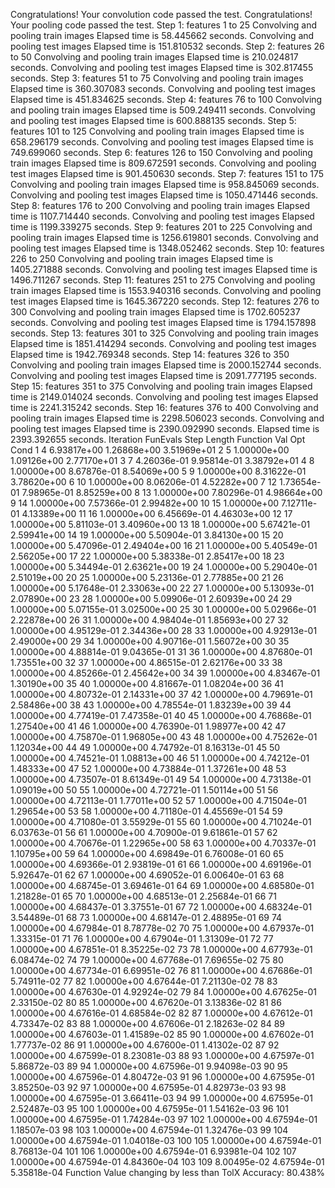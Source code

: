Congratulations! Your convolution code passed the test.
Congratulations! Your pooling code passed the test.
Step 1: features 1 to 25
Convolving and pooling train images
Elapsed time is 58.445662 seconds.
Convolving and pooling test images
Elapsed time is 151.810532 seconds.
Step 2: features 26 to 50
Convolving and pooling train images
Elapsed time is 210.024817 seconds.
Convolving and pooling test images
Elapsed time is 302.817455 seconds.
Step 3: features 51 to 75
Convolving and pooling train images
Elapsed time is 360.307083 seconds.
Convolving and pooling test images
Elapsed time is 451.834625 seconds.
Step 4: features 76 to 100
Convolving and pooling train images
Elapsed time is 509.249411 seconds.
Convolving and pooling test images
Elapsed time is 600.888135 seconds.
Step 5: features 101 to 125
Convolving and pooling train images
Elapsed time is 658.296179 seconds.
Convolving and pooling test images
Elapsed time is 749.699060 seconds.
Step 6: features 126 to 150
Convolving and pooling train images
Elapsed time is 809.672591 seconds.
Convolving and pooling test images
Elapsed time is 901.450630 seconds.
Step 7: features 151 to 175
Convolving and pooling train images
Elapsed time is 958.845069 seconds.
Convolving and pooling test images
Elapsed time is 1050.471446 seconds.
Step 8: features 176 to 200
Convolving and pooling train images
Elapsed time is 1107.714440 seconds.
Convolving and pooling test images
Elapsed time is 1199.339275 seconds.
Step 9: features 201 to 225
Convolving and pooling train images
Elapsed time is 1256.619801 seconds.
Convolving and pooling test images
Elapsed time is 1348.052462 seconds.
Step 10: features 226 to 250
Convolving and pooling train images
Elapsed time is 1405.271888 seconds.
Convolving and pooling test images
Elapsed time is 1496.711267 seconds.
Step 11: features 251 to 275
Convolving and pooling train images
Elapsed time is 1553.940316 seconds.
Convolving and pooling test images
Elapsed time is 1645.367220 seconds.
Step 12: features 276 to 300
Convolving and pooling train images
Elapsed time is 1702.605237 seconds.
Convolving and pooling test images
Elapsed time is 1794.157898 seconds.
Step 13: features 301 to 325
Convolving and pooling train images
Elapsed time is 1851.414294 seconds.
Convolving and pooling test images
Elapsed time is 1942.769348 seconds.
Step 14: features 326 to 350
Convolving and pooling train images
Elapsed time is 2000.152744 seconds.
Convolving and pooling test images
Elapsed time is 2091.777195 seconds.
Step 15: features 351 to 375
Convolving and pooling train images
Elapsed time is 2149.014024 seconds.
Convolving and pooling test images
Elapsed time is 2241.315242 seconds.
Step 16: features 376 to 400
Convolving and pooling train images
Elapsed time is 2298.506023 seconds.
Convolving and pooling test images
Elapsed time is 2390.092990 seconds.
Elapsed time is 2393.392655 seconds.
 Iteration   FunEvals     Step Length    Function Val        Opt Cond
         1          4     6.93817e+00     1.26868e+00     3.51969e+01
         2          5     1.00000e+00     1.09126e+00     2.77170e+01
         3          7     4.26036e-01     9.95814e-01     3.38792e+01
         4          8     1.00000e+00     8.67876e-01     8.54069e+00
         5          9     1.00000e+00     8.31622e-01     3.78620e+00
         6         10     1.00000e+00     8.06206e-01     4.52282e+00
         7         12     1.73654e-01     7.98965e-01     8.85259e+00
         8         13     1.00000e+00     7.80296e-01     4.98664e+00
         9         14     1.00000e+00     7.57366e-01     2.99482e+00
        10         15     1.00000e+00     7.12711e-01     4.13389e+00
        11         16     1.00000e+00     6.45669e-01     4.46303e+00
        12         17     1.00000e+00     5.81103e-01     3.40960e+00
        13         18     1.00000e+00     5.67421e-01     2.59941e+00
        14         19     1.00000e+00     5.50904e-01     3.84130e+00
        15         20     1.00000e+00     5.47096e-01     2.49404e+00
        16         21     1.00000e+00     5.40549e-01     2.56205e+00
        17         22     1.00000e+00     5.38338e-01     2.85417e+00
        18         23     1.00000e+00     5.34494e-01     2.63621e+00
        19         24     1.00000e+00     5.29040e-01     2.51019e+00
        20         25     1.00000e+00     5.23136e-01     2.77885e+00
        21         26     1.00000e+00     5.17648e-01     2.33063e+00
        22         27     1.00000e+00     5.13093e-01     2.07890e+00
        23         28     1.00000e+00     5.09906e-01     2.60939e+00
        24         29     1.00000e+00     5.07155e-01     3.02500e+00
        25         30     1.00000e+00     5.02966e-01     2.22878e+00
        26         31     1.00000e+00     4.98404e-01     1.85693e+00
        27         32     1.00000e+00     4.95129e-01     2.34436e+00
        28         33     1.00000e+00     4.92913e-01     2.49000e+00
        29         34     1.00000e+00     4.90716e-01     1.56072e+00
        30         35     1.00000e+00     4.88814e-01     9.04365e-01
        31         36     1.00000e+00     4.87680e-01     1.73551e+00
        32         37     1.00000e+00     4.86515e-01     2.62176e+00
        33         38     1.00000e+00     4.85266e-01     2.45642e+00
        34         39     1.00000e+00     4.83467e-01     1.30190e+00
        35         40     1.00000e+00     4.81667e-01     1.08204e+00
        36         41     1.00000e+00     4.80732e-01     2.14331e+00
        37         42     1.00000e+00     4.79691e-01     2.58486e+00
        38         43     1.00000e+00     4.78554e-01     1.83239e+00
        39         44     1.00000e+00     4.77419e-01     7.47358e-01
        40         45     1.00000e+00     4.76868e-01     1.27540e+00
        41         46     1.00000e+00     4.76390e-01     1.98977e+00
        42         47     1.00000e+00     4.75870e-01     1.96805e+00
        43         48     1.00000e+00     4.75262e-01     1.12034e+00
        44         49     1.00000e+00     4.74792e-01     8.16313e-01
        45         50     1.00000e+00     4.74521e-01     1.08813e+00
        46         51     1.00000e+00     4.74212e-01     1.48333e+00
        47         52     1.00000e+00     4.73884e-01     1.37261e+00
        48         53     1.00000e+00     4.73507e-01     8.61349e-01
        49         54     1.00000e+00     4.73138e-01     1.09019e+00
        50         55     1.00000e+00     4.72721e-01     1.50114e+00
        51         56     1.00000e+00     4.72113e-01     1.77011e+00
        52         57     1.00000e+00     4.71504e-01     1.29654e+00
        53         58     1.00000e+00     4.71180e-01     4.45569e-01
        54         59     1.00000e+00     4.71080e-01     3.55929e-01
        55         60     1.00000e+00     4.71024e-01     6.03763e-01
        56         61     1.00000e+00     4.70900e-01     9.61861e-01
        57         62     1.00000e+00     4.70676e-01     1.22965e+00
        58         63     1.00000e+00     4.70337e-01     1.10795e+00
        59         64     1.00000e+00     4.69849e-01     6.76008e-01
        60         65     1.00000e+00     4.69366e-01     2.93819e-01
        61         66     1.00000e+00     4.69196e-01     5.92647e-01
        62         67     1.00000e+00     4.69052e-01     6.00640e-01
        63         68     1.00000e+00     4.68745e-01     3.69461e-01
        64         69     1.00000e+00     4.68580e-01     1.21828e-01
        65         70     1.00000e+00     4.68513e-01     2.25684e-01
        66         71     1.00000e+00     4.68437e-01     3.37551e-01
        67         72     1.00000e+00     4.68324e-01     3.54489e-01
        68         73     1.00000e+00     4.68147e-01     2.48895e-01
        69         74     1.00000e+00     4.67984e-01     8.78778e-02
        70         75     1.00000e+00     4.67937e-01     1.33315e-01
        71         76     1.00000e+00     4.67904e-01     1.31309e-01
        72         77     1.00000e+00     4.67851e-01     8.35225e-02
        73         78     1.00000e+00     4.67793e-01     6.08474e-02
        74         79     1.00000e+00     4.67768e-01     7.69655e-02
        75         80     1.00000e+00     4.67734e-01     6.69951e-02
        76         81     1.00000e+00     4.67686e-01     5.74911e-02
        77         82     1.00000e+00     4.67644e-01     7.21130e-02
        78         83     1.00000e+00     4.67630e-01     4.92924e-02
        79         84     1.00000e+00     4.67625e-01     2.33150e-02
        80         85     1.00000e+00     4.67620e-01     3.13836e-02
        81         86     1.00000e+00     4.67616e-01     4.68584e-02
        82         87     1.00000e+00     4.67612e-01     4.73347e-02
        83         88     1.00000e+00     4.67606e-01     2.18263e-02
        84         89     1.00000e+00     4.67603e-01     1.41589e-02
        85         90     1.00000e+00     4.67602e-01     1.77737e-02
        86         91     1.00000e+00     4.67600e-01     1.41302e-02
        87         92     1.00000e+00     4.67599e-01     8.23081e-03
        88         93     1.00000e+00     4.67597e-01     5.86872e-03
        89         94     1.00000e+00     4.67596e-01     9.94098e-03
        90         95     1.00000e+00     4.67596e-01     4.80472e-03
        91         96     1.00000e+00     4.67595e-01     3.85250e-03
        92         97     1.00000e+00     4.67595e-01     4.82973e-03
        93         98     1.00000e+00     4.67595e-01     3.66411e-03
        94         99     1.00000e+00     4.67595e-01     2.52487e-03
        95        100     1.00000e+00     4.67595e-01     1.54162e-03
        96        101     1.00000e+00     4.67595e-01     1.74284e-03
        97        102     1.00000e+00     4.67594e-01     1.18507e-03
        98        103     1.00000e+00     4.67594e-01     1.32476e-03
        99        104     1.00000e+00     4.67594e-01     1.04018e-03
       100        105     1.00000e+00     4.67594e-01     8.76813e-04
       101        106     1.00000e+00     4.67594e-01     6.93981e-04
       102        107     1.00000e+00     4.67594e-01     4.84360e-04
       103        109     8.00495e-02     4.67594e-01     5.35818e-04
Function Value changing by less than TolX
Accuracy: 80.438%
>> 
